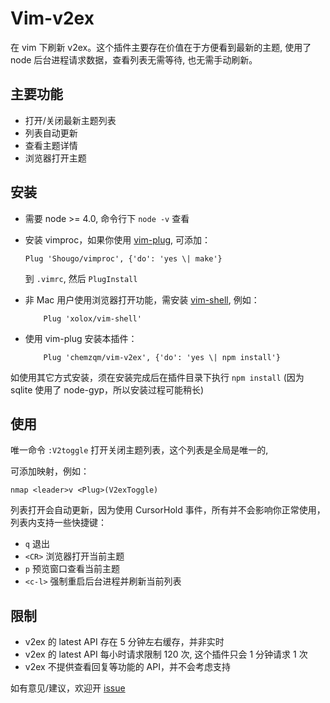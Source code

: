 # Vim-v2ex

在 vim 下刷新 v2ex。这个插件主要存在价值在于方便看到最新的主题, 使用了 node
后台进程请求数据，查看列表无需等待, 也无需手动刷新。

## 主要功能

* 打开/关闭最新主题列表
* 列表自动更新
* 查看主题详情
* 浏览器打开主题

## 安装

* 需要 node >= 4.0, 命令行下 `node -v` 查看
* 安装 vimproc，如果你使用 [vim-plug](https://github.com/junegunn/vim-plug),
  可添加：

      Plug 'Shougo/vimproc', {'do': 'yes \| make'}

  到 `.vimrc`, 然后 `PlugInstall`
* 非 Mac 用户使用浏览器打开功能，需安装 [vim-shell](https://github.com/xolox/vim-shell), 例如：

          Plug 'xolox/vim-shell'

* 使用 vim-plug 安装本插件：

          Plug 'chemzqm/vim-v2ex', {'do': 'yes \| npm install'}

如使用其它方式安装，须在安装完成后在插件目录下执行 `npm install` (因为 sqlite
使用了 node-gyp，所以安装过程可能稍长)

## 使用

唯一命令 `:V2toggle` 打开关闭主题列表，这个列表是全局是唯一的,

可添加映射，例如：

    nmap <leader>v <Plug>(V2exToggle)

列表打开会自动更新，因为使用 CursorHold 事件，所有并不会影响你正常使用，列表内支持一些快捷键：

* `q` 退出
* `<CR>` 浏览器打开当前主题
* `p` 预览窗口查看当前主题
* `<c-l>` 强制重启后台进程并刷新当前列表

## 限制

* v2ex 的 latest API 存在 5 分钟左右缓存，并非实时
* v2ex 的 latest API 每小时请求限制 120 次, 这个插件只会 1 分钟请求 1 次
* v2ex 不提供查看回复等功能的 API，并不会考虑支持

如有意见/建议，欢迎开 [issue](https://github.com/chemzqm/vim-v2ex/issues)
